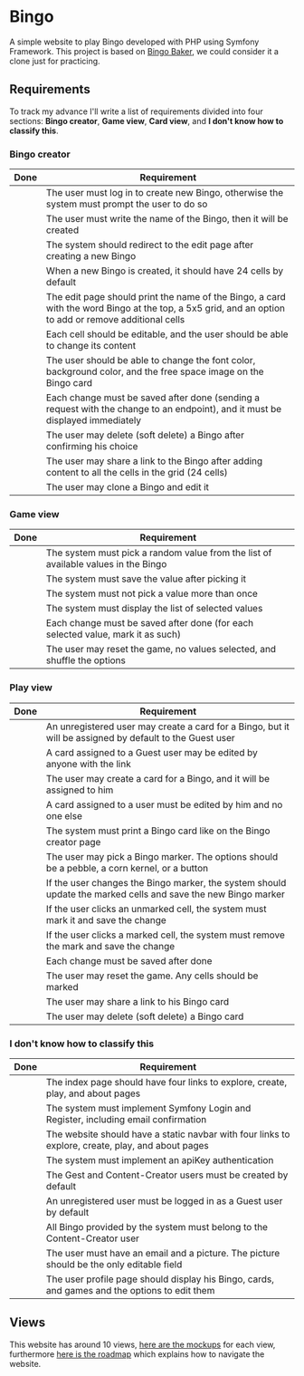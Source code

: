 # Bingo
A simple website to play Bingo developed with PHP using Symfony Framework. This project is based on [Bingo Baker](https://bingobaker.com), we could consider it a clone just for practicing.

## Requirements
To track my advance I'll write a list of requirements divided into four sections: **Bingo creator**, **Game view**, **Card view**, and **I don't know how to classify this**.

### Bingo creator
| Done | Requirement |
| ---- | ----------- |
|      | The user must log in to create new Bingo, otherwise the system must prompt the user to do so |
|      | The user must write the name of the Bingo, then it will be created |
|      | The system should redirect to the edit page after creating a new Bingo |
|      | When a new Bingo is created, it should have 24 cells by default |
|      | The edit page should print the name of the Bingo, a card with the word Bingo at the top, a 5x5 grid, and an option to add or remove additional cells |
|      | Each cell should be editable, and the user should be able to change its content |
|      | The user should be able to change the font color, background color, and the free space image on the Bingo card |
|      | Each change must be saved after done (sending a request with the change to an endpoint), and it must be displayed immediately |
|      | The user may delete (soft delete) a Bingo after confirming his choice |
|      | The user may share a link to the Bingo after adding content to all the cells in the grid (24 cells) |
|      | The user may clone a Bingo and edit it |

### Game view
| Done | Requirement |
| ---- | ----------- |
|      | The system must pick a random value from the list of available values in the Bingo |
|      | The system must save the value after picking it |
|      | The system must not pick a value more than once |
|      | The system must display the list of selected values |
|      | Each change must be saved after done (for each selected value, mark it as such) |
|      | The user may reset the game, no values selected, and shuffle the options |

### Play view
| Done | Requirement |
| ---- | ----------- |
|      | An unregistered user may create a card for a Bingo, but it will be assigned by default to the Guest user |
|      | A card assigned to a Guest user may be edited by anyone with the link |
|      | The user may create a card for a Bingo, and it will be assigned to him |
|      | A card assigned to a user must be edited by him and no one else |
|      | The system must print a Bingo card like on the Bingo creator page |
|      | The user may pick a Bingo marker. The options should be a pebble, a corn kernel, or a button |
|      | If the user changes the Bingo marker, the system should update the marked cells and save the new Bingo marker |
|      | If the user clicks an unmarked cell, the system must mark it and save the change |
|      | If the user clicks a marked cell, the system must remove the mark and save the change |
|      | Each change must be saved after done |
|      | The user may reset the game. Any cells should be marked |
|      | The user may share a link to his Bingo card |
|      | The user may delete (soft delete) a Bingo card |

### I don't know how to classify this
| Done | Requirement |
| ---- | ----------- |
|      | The index page should have four links to explore, create, play, and about pages |
|      | The system must implement Symfony Login and Register, including email confirmation |
|      | The website should have a static navbar with four links to explore, create, play, and about pages |
|      | The system must implement an apiKey authentication |
|      | The Gest and Content-Creator users must be created by default |
|      | An unregistered user must be logged in as a Guest user by default |
|      | All Bingo provided by the system must belong to the Content-Creator user |
|      | The user must have an email and a picture. The picture should be the only editable field |
|      | The user profile page should display his Bingo, cards, and games and the options to edit them |

## Views
This website has around 10 views, [here are the mockups](./mockups.png) for each view, furthermore [here is the roadmap](./road-map.png) which explains how to navigate the website.